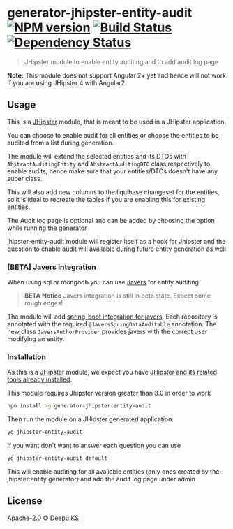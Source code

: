 # generator-jhipster-entity-audit [![NPM version][npm-image]][npm-url] [![Build Status][travis-image]][travis-url] [![Dependency Status][daviddm-image]][daviddm-url]
> JHipster module to enable entity auditing and to add audit log page

**Note:** This module does not support Angular 2+ yet and hence will not work if you are using JHipster 4 with Angular2.

## Usage

This is a [JHipster](http://jhipster.github.io/) module, that is meant to be used in a JHipster application.

You can choose to enable audit for all entities or choose the entities to be audited from a list during generation.

The module will extend the selected entities and its DTOs with `AbstractAuditingEntity` and `AbstractAuditingDTO` class respectively to enable audits, hence make sure that your entities/DTOs doesn't have any super class.

This will also add new columns to the liquibase changeset for the entities, so it is ideal to recreate the tables if you are enabling this for existing entities.

The Audit log page is optional and can be added by choosing the option while running the generator

jhipster-entity-audit module will register itself as a hook for Jhipster and the question to enable audit will available during future entity generation as well

### [BETA] Javers integration

When using sql or mongodb you can use [Javers](http://javers.org/) for entity auditing.

> **BETA Notice** Javers integration is still in beta state. Expect some rough edges!

The module will add [spring-boot integration for javers](http://javers.org/documentation/spring-boot-integration/). Each repository is annotated with the required ``@JaversSpringDataAuditable`` annotation. The new class ``JaversAuthorProvider`` provides javers with the correct user modifying an entity.

### Installation

As this is a [JHipster](http://jhipster.github.io/) module, we expect you have [JHipster and its related tools already installed](http://jhipster.github.io/installation.html).

This module requires Jhipster version greater than 3.0 in order to work

```bash
npm install -g generator-jhipster-entity-audit
```

Then run the module on a JHipster generated application:

```bash
yo jhipster-entity-audit
```

If you want don't want to answer each question you can use

```bash
yo jhipster-entity-audit default
```
This will enable auditing for all available entities (only ones created by the jhipster:entity generator) and add the audit log page under admin

## License

Apache-2.0 © [Deepu KS](http://deepu105.github.io/)

[npm-image]: https://badge.fury.io/js/generator-jhipster-entity-audit.svg
[npm-url]: https://npmjs.org/package/generator-jhipster-entity-audit
[travis-image]: https://travis-ci.org/hipster-labs/generator-jhipster-entity-audit.svg?branch=master
[travis-url]: https://travis-ci.org/hipster-labs/generator-jhipster-entity-audit
[daviddm-image]: https://david-dm.org/hipster-labs/generator-jhipster-entity-audit.svg?theme=shields.io
[daviddm-url]: https://david-dm.org/hipster-labs/generator-jhipster-entity-audit
